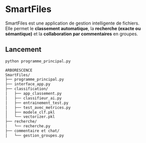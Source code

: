 # SmartFiles

SmartFiles est une application de gestion intelligente de fichiers.  
Elle permet le **classement automatique**, la **recherche (exacte ou sémantique)** et la **collaboration par commentaires** en groupes.

## Lancement

```bash
python programme_principal.py

ARBORESCENCE
SmartFiles/
├── programme_principal.py
├── interface_app.py
├── classification/
│   ├── app_classement.py
│   ├── classifieur_ai.py
│   ├── entrainement_test.py
│   ├── test_avec_metrices.py
│   ├── modele_clf.pkl
│   └── vectorizer.pkl
├── recherche/
│   └── recherche.py
├── commentaire et chat/
│   └── gestion_groupes.py

